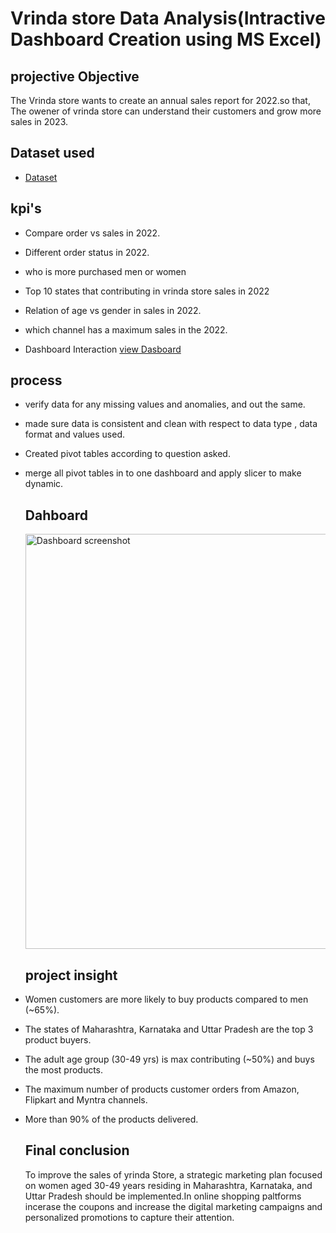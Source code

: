 # Vrinda store Data Analysis(Intractive Dashboard Creation using MS Excel)
## projective  Objective
The Vrinda store wants to create an annual sales report for 2022.so that, The owener of vrinda store can understand their customers and grow more sales in 2023.

## Dataset used
- <a href="https://github.com/07bhanuprakash/Data-Analysis-Dashboard/blob/main/Vrinda%20store%20dataset.xlsx">Dataset</a>


##  kpi's
-  Compare order vs sales in 2022.	
-  Different order status in 2022.	
- who is   more purchased men or women	
-  Top  10 states that contributing in vrinda store sales in 2022	
- Relation of age vs gender in sales in 2022.	
- which channel has a maximum sales in the 2022.	

- Dashboard Interaction <a href="https://github.com/07bhanuprakash/Data-Analysis-Dashboard/blob/main/Dashboard%20screenshot%20.png">view Dasboard</a>

## process
- verify data for any missing values and anomalies, and out the same.
- made sure data is consistent and clean with respect to data type , data format and values used.
- Created pivot tables according to question asked.
- merge all pivot tables in to one dashboard and apply slicer to make dynamic.

  ## Dahboard
  <img width="1637" height="664" alt="Dashboard screenshot " src="https://github.com/user-attachments/assets/68875d31-3db3-426d-b779-89c6279def74" />

  ## project insight
- Women customers are more likely to buy products compared to men (~65%).
- The states of Maharashtra, Karnataka and Uttar Pradesh are the top 3 product buyers.
- The adult age group (30-49 yrs) is max contributing (~50%) and buys the most products.
- The maximum number of products customer orders from Amazon, Flipkart and Myntra channels.
- More than 90% of the products delivered.

  ## Final conclusion
  To improve the sales of yrinda Store, a strategic marketing plan focused on women aged 30-49 years residing in Maharashtra, Karnataka, and Uttar Pradesh should be implemented.In online shopping paltforms incerase the coupons and increase the
  digital marketing  campaigns and personalized promotions to capture their attention. 

